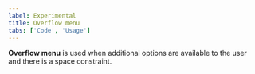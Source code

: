 ```yaml
---
label: Experimental
title: Overflow menu
tabs: ['Code', 'Usage']
---
```


<page-intro>**Overflow menu** is used when additional options are available to the user and there is a space constraint.</page-intro>

<component 
    name="Overflow menu"
    component="overflow-menu" 
    variation="overflow-menu"
    experimental="true"
    >
</component>
<component-docs component="overflow-menu"></component-docs>
